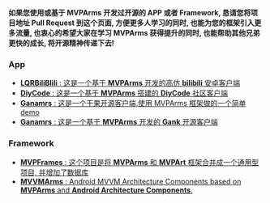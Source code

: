 **如果您使用或基于 MVPArms 开发过开源的 APP 或者 Framework, 恳请您将项目地址 Pull Request 到这个页面, 方便更多人学习的同时, 也能为您的框架引入更多流量, 也衷心的希望大家在学习 MVPArms 获得提升的同时, 也能帮助其他兄弟更快的成长, 将开源精神传递下去!**

<!-- 格式为: [**项目名字** : 项目描述](项目地址) -->
### App
* [**LQRBiliBlili** : 这是一个基于 **MVPArms** 开发的高仿 **bilibili** 安卓客户端](https://github.com/GitLqr/LQRBiliBlili)
* [**DiyCode** : 这是一个基于 **MVPArms** 搭建的 **DiyCode** 社区客户端](https://github.com/linsneider/DiyCodeAndroid)
* [**Ganamrs** : 这是一个干果开源客户端,使用 MVPArms 框架做的一个简单 demo ](https://github.com/lianhuo/Ganamrs)
* [**Ganamrs** : 这是一个基于 **MVPArms** 开发的 **Gank** 开源客户端](https://github.com/lianhuo/Ganamrs)

### Framework
* [**MVPFrames** : 这个项目是将 **MVPArms** 和 **MVPArt** 框架合并成一个通用型项目, 并增加了数据库](https://github.com/DesignQu/MVPFrames)
* [**MVVMArms** : Android MVVM Architecture Components based on **MVPArms** and **Android Architecture Components**.](https://github.com/xiaobailong24/MVVMArms)

